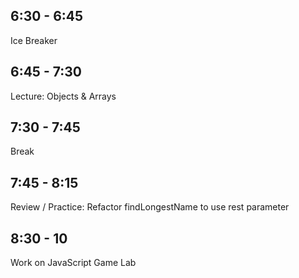 ## 6:30 - 6:45

Ice Breaker

## 6:45 - 7:30

Lecture: Objects & Arrays

## 7:30 - 7:45

Break

## 7:45 - 8:15

Review / Practice: Refactor findLongestName to use rest parameter

## 8:30 - 10

Work on JavaScript Game Lab
